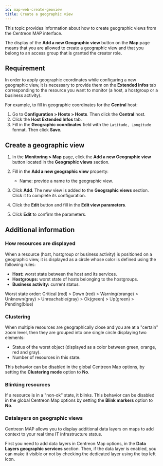 ```yaml
---
id: map-web-create-geoview
title: Create a geographic view
---
```


This topic provides information about how to create geographic views from the Centreon MAP interface.

The display of the **Add a new Geographic view** button on the **Map** page means that you are allowed to create a geographic view and that you belong to an access group that is granted the creator role.

## Requirement

In order to apply geographic coordinates while configuring a new geographic view, it is necessary to provide them on the **Extended infos** tab corresponding to the resource you want to monitor (a host, a hostgroup or a business activity).

For example, to fill in geographic coordinates for the **Central** host:

1. Go to **Configuration > Hosts > Hosts**. Then click the **Central** host.
2. Click the **Host Extended Infos** tab.
3. Fill in the **Geographic coordinates** field with the `Latitude, Longitude` format. Then click **Save**.

## Create a geographic view

1. In the **Monitoring > Map** page, click the **Add a new Geographic view** button located in the **Geographic views** section.

2. Fill in the **Add a new geographic view** property:
   - Name: provide a name to the geographic view.

3. Click **Add**.
The new view is added to the **Geographic views** section. Click it to complete its configuration.

4. Click the **Edit** button and fill in the **Edit view parameters**.

5. Click **Edit** to confirm the parameters.

## Additional information

### How resources are displayed

When a resource (host, hostgroup or business activity) is positioned on a geographic view, it is displayed as a circle whose color is defined using the following rules:

- **Host:** worst state between the host and its services.
- **Hostgroups:** worst state of hosts belonging to the hostgroups.
- **Business activity:** current status.

Worst state order: Critical (red) \> Down (red) \> Warning(orange) \>
Unknown(gray) \> Unreachable(gray) \> Ok(green) \> Up(green) \> Pending(blue)

### Clustering

When multiple resources are geographically close and you are at a "certain" zoom level, then they are grouped into one single circle
displaying two elements:

- Status of the worst object (displayed as a color between green, orange, red
  and gray).
- Number of resources in this state.

This behavior can be disabled in the global Centreon Map options, by setting the **Clustering mode** option to **No**.

### Blinking resources

If a resource is in a "non-ok" state, it blinks.
This behavior can be disabled in the global Centreon Map options by setting the **Blink markers** option to **No**.

### Datalayers on geographic views

Centreon MAP allows you to display additional data layers on maps to add context to your real time IT infrastructure status.

First you need to add data layers in Centreon Map options, in the **Data Layers geographic services** section.
Then, if the data layer is enabled, you can make it visible or not by checking the dedicated layer using the top left icon.
